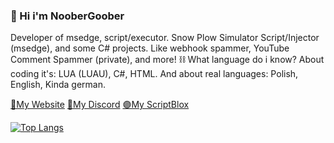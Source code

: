 ### 👋 Hi i'm NooberGoober
Developer of msedge, script/executor. Snow Plow Simulator Script/Injector (msedge), and some C# projects. Like webhook spammer, YouTube Comment Spammer (private), and more!
⛓️ What language do i know?
About coding it's: LUA (LUAU), C#, HTML.
And about real languages: Polish, English, Kinda german. 

[📝My Website](https://msedgecontainer.github.io/)
[🔵My Discord](https://discord.gg/nP4ZVx2mfB/)
[🟣My ScriptBlox](https://scriptblox.com/u/noober)

[![Top Langs](https://github-readme-stats.vercel.app/api/top-langs/?username=coolperson-sudo&langs_count=8&theme=radical)](https://github.com/anuraghazra/github-readme-stats)
